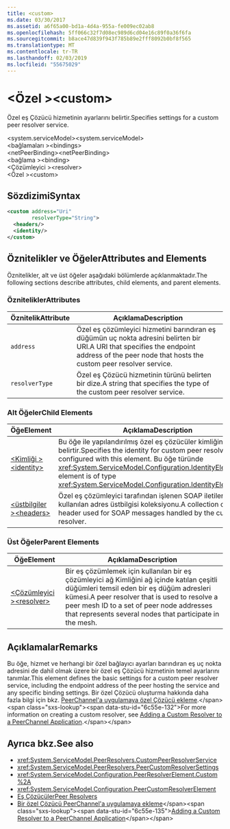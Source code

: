 ```yaml
---
title: <custom>
ms.date: 03/30/2017
ms.assetid: a6f65a00-bd1a-4d4a-955a-fe009ec02ab8
ms.openlocfilehash: 5ff066c32f7d08ec989d6cd04e16c89f0a36f6fa
ms.sourcegitcommit: b8ace47d839f943f785b89e2fff8092b0bf8f565
ms.translationtype: MT
ms.contentlocale: tr-TR
ms.lasthandoff: 02/03/2019
ms.locfileid: "55675029"
---
```

# <a name="custom"></a><span data-ttu-id="6c55e-101">\<Özel ></span><span class="sxs-lookup"><span data-stu-id="6c55e-101">\<custom></span></span>
<span data-ttu-id="6c55e-102">Özel eş Çözücü hizmetinin ayarlarını belirtir.</span><span class="sxs-lookup"><span data-stu-id="6c55e-102">Specifies settings for a custom peer resolver service.</span></span>  
  
<span data-ttu-id="6c55e-103">\<system.serviceModel></span><span class="sxs-lookup"><span data-stu-id="6c55e-103">\<system.serviceModel></span></span>  
<span data-ttu-id="6c55e-104">\<bağlamaları ></span><span class="sxs-lookup"><span data-stu-id="6c55e-104">\<bindings></span></span>  
<span data-ttu-id="6c55e-105">\<netPeerBinding></span><span class="sxs-lookup"><span data-stu-id="6c55e-105">\<netPeerBinding></span></span>  
<span data-ttu-id="6c55e-106">\<bağlama ></span><span class="sxs-lookup"><span data-stu-id="6c55e-106">\<binding></span></span>  
<span data-ttu-id="6c55e-107">\<Çözümleyici ></span><span class="sxs-lookup"><span data-stu-id="6c55e-107">\<resolver></span></span>  
<span data-ttu-id="6c55e-108">\<Özel ></span><span class="sxs-lookup"><span data-stu-id="6c55e-108">\<custom></span></span>  
  
## <a name="syntax"></a><span data-ttu-id="6c55e-109">Sözdizimi</span><span class="sxs-lookup"><span data-stu-id="6c55e-109">Syntax</span></span>  
  
```xml  
<custom address="Uri"
        resolverType="String">
  <headers/>
  <identity/>
</custom>
```  
  
## <a name="attributes-and-elements"></a><span data-ttu-id="6c55e-110">Öznitelikler ve Öğeler</span><span class="sxs-lookup"><span data-stu-id="6c55e-110">Attributes and Elements</span></span>  
 <span data-ttu-id="6c55e-111">Öznitelikler, alt ve üst öğeler aşağıdaki bölümlerde açıklanmaktadır.</span><span class="sxs-lookup"><span data-stu-id="6c55e-111">The following sections describe attributes, child elements, and parent elements.</span></span>  
  
### <a name="attributes"></a><span data-ttu-id="6c55e-112">Öznitelikler</span><span class="sxs-lookup"><span data-stu-id="6c55e-112">Attributes</span></span>  
  
|<span data-ttu-id="6c55e-113">Öznitelik</span><span class="sxs-lookup"><span data-stu-id="6c55e-113">Attribute</span></span>|<span data-ttu-id="6c55e-114">Açıklama</span><span class="sxs-lookup"><span data-stu-id="6c55e-114">Description</span></span>|  
|---------------|-----------------|  
|`address`|<span data-ttu-id="6c55e-115">Özel eş çözümleyici hizmetini barındıran eş düğümün uç nokta adresini belirten bir URI.</span><span class="sxs-lookup"><span data-stu-id="6c55e-115">A URI that specifies the endpoint address of the peer node that hosts the custom peer resolver service.</span></span>|  
|`resolverType`|<span data-ttu-id="6c55e-116">Özel eş Çözücü hizmetinin türünü belirten bir dize.</span><span class="sxs-lookup"><span data-stu-id="6c55e-116">A string that specifies the type of the custom peer resolver service.</span></span>|  
  
### <a name="child-elements"></a><span data-ttu-id="6c55e-117">Alt Öğeler</span><span class="sxs-lookup"><span data-stu-id="6c55e-117">Child Elements</span></span>  
  
|<span data-ttu-id="6c55e-118">Öğe</span><span class="sxs-lookup"><span data-stu-id="6c55e-118">Element</span></span>|<span data-ttu-id="6c55e-119">Açıklama</span><span class="sxs-lookup"><span data-stu-id="6c55e-119">Description</span></span>|  
|-------------|-----------------|  
|[<span data-ttu-id="6c55e-120">\<Kimliği ></span><span class="sxs-lookup"><span data-stu-id="6c55e-120">\<identity></span></span>](../../../../../docs/framework/configure-apps/file-schema/wcf/identity.md)|<span data-ttu-id="6c55e-121">Bu öğe ile yapılandırılmış özel eş çözücüler kimliğini belirtir.</span><span class="sxs-lookup"><span data-stu-id="6c55e-121">Specifies the identity for custom peer resolvers configured with this element.</span></span> <span data-ttu-id="6c55e-122">Bu öğe türünde <xref:System.ServiceModel.Configuration.IdentityElement>.</span><span class="sxs-lookup"><span data-stu-id="6c55e-122">This element is of type <xref:System.ServiceModel.Configuration.IdentityElement>.</span></span>|  
|[<span data-ttu-id="6c55e-123">\<üstbilgiler ></span><span class="sxs-lookup"><span data-stu-id="6c55e-123">\<headers></span></span>](../../../../../docs/framework/configure-apps/file-schema/wcf/headers-element.md)|<span data-ttu-id="6c55e-124">Özel eş çözümleyici tarafından işlenen SOAP iletileri için kullanılan adres üstbilgisi koleksiyonu.</span><span class="sxs-lookup"><span data-stu-id="6c55e-124">A collection of address header used for SOAP messages handled by the custom peer resolver.</span></span>|  
  
### <a name="parent-elements"></a><span data-ttu-id="6c55e-125">Üst Öğeler</span><span class="sxs-lookup"><span data-stu-id="6c55e-125">Parent Elements</span></span>  
  
|<span data-ttu-id="6c55e-126">Öğe</span><span class="sxs-lookup"><span data-stu-id="6c55e-126">Element</span></span>|<span data-ttu-id="6c55e-127">Açıklama</span><span class="sxs-lookup"><span data-stu-id="6c55e-127">Description</span></span>|  
|-------------|-----------------|  
|[<span data-ttu-id="6c55e-128">\<Çözümleyici ></span><span class="sxs-lookup"><span data-stu-id="6c55e-128">\<resolver></span></span>](../../../../../docs/framework/configure-apps/file-schema/wcf/resolver.md)|<span data-ttu-id="6c55e-129">Bir eş çözümlemek için kullanılan bir eş çözümleyici ağ Kimliğini ağ içinde katılan çeşitli düğümleri temsil eden bir eş düğüm adresleri kümesi.</span><span class="sxs-lookup"><span data-stu-id="6c55e-129">A peer resolver that is used to resolve a peer mesh ID to a set of peer node addresses that represents several nodes that participate in the mesh.</span></span>|  
  
## <a name="remarks"></a><span data-ttu-id="6c55e-130">Açıklamalar</span><span class="sxs-lookup"><span data-stu-id="6c55e-130">Remarks</span></span>  
 <span data-ttu-id="6c55e-131">Bu öğe, hizmet ve herhangi bir özel bağlayıcı ayarları barındıran eş uç nokta adresini de dahil olmak üzere bir özel eş Çözücü hizmetinin temel ayarlarını tanımlar.</span><span class="sxs-lookup"><span data-stu-id="6c55e-131">This element defines the basic settings for a custom peer resolver service, including the endpoint address of the peer hosting the service and any specific binding settings.</span></span> <span data-ttu-id="6c55e-132">Bir özel Çözücü oluşturma hakkında daha fazla bilgi için bkz. [PeerChannel'a uygulamaya özel Çözücü ekleme](https://docs.microsoft.com/previous-versions/ms730105(v=vs.90)).</span><span class="sxs-lookup"><span data-stu-id="6c55e-132">For more information on creating a custom resolver, see [Adding a Custom Resolver to a PeerChannel Application](https://docs.microsoft.com/previous-versions/ms730105(v=vs.90)).</span></span>  
  
## <a name="see-also"></a><span data-ttu-id="6c55e-133">Ayrıca bkz.</span><span class="sxs-lookup"><span data-stu-id="6c55e-133">See also</span></span>
- <xref:System.ServiceModel.PeerResolvers.CustomPeerResolverService>
- <xref:System.ServiceModel.PeerResolvers.PeerCustomResolverSettings>
- <xref:System.ServiceModel.Configuration.PeerResolverElement.Custom%2A>
- <xref:System.ServiceModel.Configuration.PeerCustomResolverElement>
- [<span data-ttu-id="6c55e-134">Eş Çözücüler</span><span class="sxs-lookup"><span data-stu-id="6c55e-134">Peer Resolvers</span></span>](../../../../../docs/framework/wcf/feature-details/peer-resolvers.md)
- <span data-ttu-id="6c55e-135">[Bir özel Çözücü PeerChannel'a uygulamaya ekleme](https://docs.microsoft.com/previous-versions/ms730105(v=vs.90))</span><span class="sxs-lookup"><span data-stu-id="6c55e-135">[Adding a Custom Resolver to a PeerChannel Application](https://docs.microsoft.com/previous-versions/ms730105(v=vs.90))</span></span>
